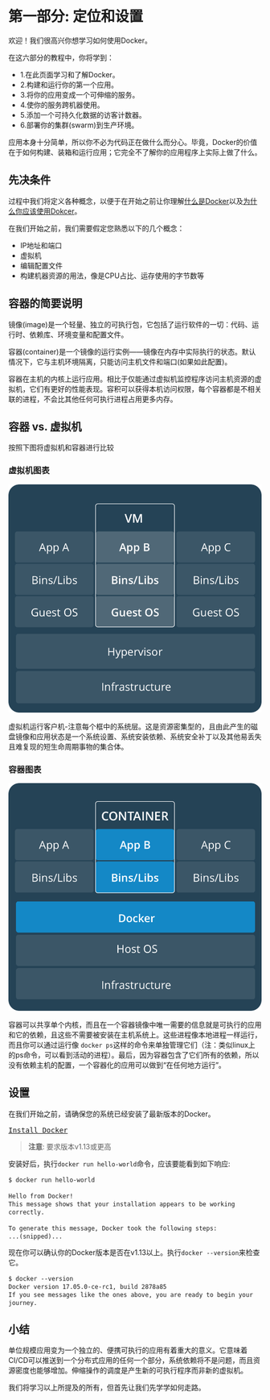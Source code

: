 # 第一部分: 定位和设置

欢迎！我们很高兴你想学习如何使用Docker。

在这六部分的教程中，你将学到：

- 1.在此页面学习和了解Docker。
- 2.构建和运行你的第一个应用。
- 3.将你的应用变成一个可伸缩的服务。
- 4.使你的服务跨机器使用。
- 5.添加一个可持久化数据的访客计数器。
- 6.部署你的集群(swarm)到生产环境。

应用本身十分简单，所以你不必为代码正在做什么而分心。毕竟，Docker的价值在于如何构建、装箱和运行应用；它完全不了解你的应用程序上实际上做了什么。

## 先决条件
过程中我们将定义各种概念，以便于在开始之前让你理解[什么是Docker](https://www.docker.com/what-docker)以及[为什么你应该使用Dokcer](https://www.docker.com/use-cases)。

在我们开始之前，我们需要假定您熟悉以下的几个概念：

- IP地址和端口
- 虚拟机
- 编辑配置文件
- 构建机器资源的用法，像是CPU占比、运存使用的字节数等

## 容器的简要说明
镜像(image)是一个轻量、独立的可执行包，它包括了运行软件的一切：代码、运行时、依赖库、环境变量和配置文件。

容器(container)是一个镜像的运行实例——镜像在内存中实际执行的状态。默认情况下，它与主机环境隔离，只能访问主机文件和端口(如果如此配置)。

容器在主机的内核上运行应用。相比于仅能通过虚拟机监控程序访问主机资源的虚拟机，它们有更好的性能表现。容积可以获得本机访问权限，每个容器都是不相关联的进程，不会比其他任何可执行进程占用更多内存。

## 容器 vs. 虚拟机
按照下图将虚拟机和容器进行比较

### 虚拟机图表

![虚拟机栈示例](images/VM@2x.png) 

虚拟机运行客户机-注意每个框中的系统层。这是资源密集型的，且由此产生的磁盘镜像和应用状态是一个系统设置、系统安装依赖、系统安全补丁以及其他易丢失且难复现的短生命周期事物的集合体。

### 容器图表
![容器栈示例](images/Container@2x.png) 

容器可以共享单个内核，而且在一个容器镜像中唯一需要的信息就是可执行的应用和它的依赖，且这些不需要被安装在主机系统上。这些进程像本地进程一样运行，而且你可以通过运行像 `docker ps`这样的命令来单独管理它们（注：类似linux上的ps命令，可以看到活动的进程）。最后，因为容器包含了它们所有的依赖，所以没有依赖主机的配置，一个容器化的应用可以做到“在任何地方运行”。

## 设置
在我们开始之前，请确保您的系统已经安装了最新版本的Docker。

<kbd>[Install Docker](https://docs.docker.com/engine/installation/)</kbd>

> **注意**: 要求版本v1.13或更高

安装好后，执行`docker run hello-world`命令，应该要能看到如下响应:

```command
$ docker run hello-world

Hello from Docker!
This message shows that your installation appears to be working correctly.

To generate this message, Docker took the following steps:
...(snipped)...
```

现在你可以确认你的Docker版本是否在v1.13以上。执行`docker --version`来检查它。
```command
$ docker --version
Docker version 17.05.0-ce-rc1, build 2878a85
If you see messages like the ones above, you are ready to begin your journey.
```

## 小结
单位规模应用变为一个独立的、便携可执行的应用有着重大的意义。它意味着CI/CD可以推送到一个分布式应用的任何一个部分，系统依赖将不是问题，而且资源密度也能够增加。伸缩操作的调度是产生新的可执行程序而非新的虚拟机。

我们将学习以上所提及的所有，但首先让我们先学学如何走路。